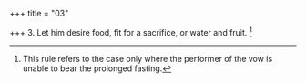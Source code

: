 +++
title = "03"

+++
3. Let him desire food, fit for a sacrifice, or water and fruit. [^2] 


[^2]:  This rule refers to the case only where the performer of the vow is unable to bear the prolonged fasting.
